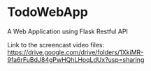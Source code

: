 # TodoWebApp
A Web Application using Flask Restful API

Link to the screencast video files:
https://drive.google.com/drive/folders/1XkiMR-9fa6rFuBdJ84gPwHQhLHoqLdUx?usp=sharing
